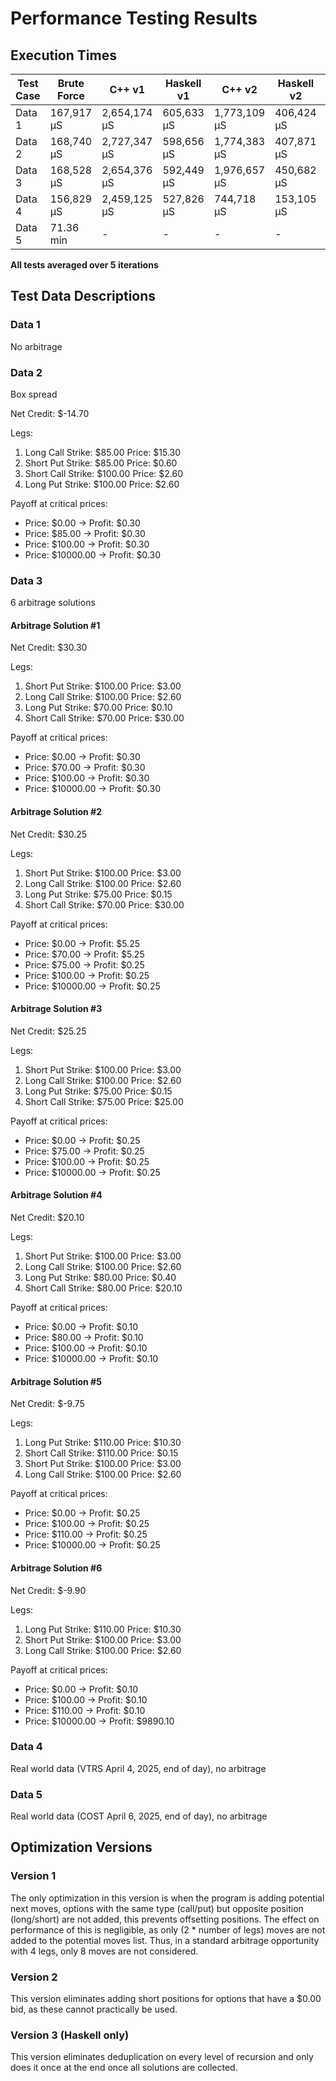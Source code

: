# Performance Testing Results

## Execution Times

| Test Case | Brute Force | C++ v1 | Haskell v1 | C++ v2 | Haskell v2 | Haskell v3 | Haskell v4 |
|-----------|-------------|--------|------------|--------|------------|------------|------------|
| Data 1    | 167,917 µS  | 2,654,174 µS | 605,633 µS | 1,773,109 µS | 406,424 µS | 401,027 µS | 146,726 µS |
| Data 2    | 168,740 µS  | 2,727,347 µS | 598,656 µS | 1,774,383 µS | 407,871 µS | 400,135 µS | 141,989 µS |
| Data 3    | 168,528 µS  | 2,654,376 µS | 592,449 µS | 1,976,657 µS | 450,682 µS | 447,874 µS | 156,945 µS |
| Data 4    | 156,829 µS  | 2,459,125 µS | 527,826 µS | 744,718 µS   | 153,105 µS | 149,414 µS | 67,348 µS  |
| Data 5    | 71.36 min   | -            | -          | -            | -          | -          | -          |

**All tests averaged over 5 iterations**

## Test Data Descriptions

### Data 1
No arbitrage

### Data 2
Box spread

Net Credit: $-14.70

Legs:
1. Long Call Strike: $85.00 Price: $15.30
2. Short Put Strike: $85.00 Price: $0.60
3. Short Call Strike: $100.00 Price: $2.60
4. Long Put Strike: $100.00 Price: $2.60

Payoff at critical prices:
- Price: $0.00 -> Profit: $0.30
- Price: $85.00 -> Profit: $0.30
- Price: $100.00 -> Profit: $0.30
- Price: $10000.00 -> Profit: $0.30

### Data 3
6 arbitrage solutions

#### Arbitrage Solution #1

Net Credit: $30.30

Legs:
1. Short Put Strike: $100.00 Price: $3.00
2. Long Call Strike: $100.00 Price: $2.60
3. Long Put Strike: $70.00 Price: $0.10
4. Short Call Strike: $70.00 Price: $30.00

Payoff at critical prices:
- Price: $0.00 -> Profit: $0.30
- Price: $70.00 -> Profit: $0.30
- Price: $100.00 -> Profit: $0.30
- Price: $10000.00 -> Profit: $0.30

#### Arbitrage Solution #2

Net Credit: $30.25

Legs:
1. Short Put Strike: $100.00 Price: $3.00
2. Long Call Strike: $100.00 Price: $2.60
3. Long Put Strike: $75.00 Price: $0.15
4. Short Call Strike: $70.00 Price: $30.00

Payoff at critical prices:
- Price: $0.00 -> Profit: $5.25
- Price: $70.00 -> Profit: $5.25
- Price: $75.00 -> Profit: $0.25
- Price: $100.00 -> Profit: $0.25
- Price: $10000.00 -> Profit: $0.25

#### Arbitrage Solution #3

Net Credit: $25.25

Legs:
1. Short Put Strike: $100.00 Price: $3.00
2. Long Call Strike: $100.00 Price: $2.60
3. Long Put Strike: $75.00 Price: $0.15
4. Short Call Strike: $75.00 Price: $25.00

Payoff at critical prices:
- Price: $0.00 -> Profit: $0.25
- Price: $75.00 -> Profit: $0.25
- Price: $100.00 -> Profit: $0.25
- Price: $10000.00 -> Profit: $0.25

#### Arbitrage Solution #4

Net Credit: $20.10

Legs:
1. Short Put Strike: $100.00 Price: $3.00
2. Long Call Strike: $100.00 Price: $2.60
3. Long Put Strike: $80.00 Price: $0.40
4. Short Call Strike: $80.00 Price: $20.10

Payoff at critical prices:
- Price: $0.00 -> Profit: $0.10
- Price: $80.00 -> Profit: $0.10
- Price: $100.00 -> Profit: $0.10
- Price: $10000.00 -> Profit: $0.10

#### Arbitrage Solution #5

Net Credit: $-9.75

Legs:
1. Long Put Strike: $110.00 Price: $10.30
2. Short Call Strike: $110.00 Price: $0.15
3. Short Put Strike: $100.00 Price: $3.00
4. Long Call Strike: $100.00 Price: $2.60

Payoff at critical prices:
- Price: $0.00 -> Profit: $0.25
- Price: $100.00 -> Profit: $0.25
- Price: $110.00 -> Profit: $0.25
- Price: $10000.00 -> Profit: $0.25

#### Arbitrage Solution #6

Net Credit: $-9.90

Legs:
1. Long Put Strike: $110.00 Price: $10.30
2. Short Put Strike: $100.00 Price: $3.00
3. Long Call Strike: $100.00 Price: $2.60

Payoff at critical prices:
- Price: $0.00 -> Profit: $0.10
- Price: $100.00 -> Profit: $0.10
- Price: $110.00 -> Profit: $0.10
- Price: $10000.00 -> Profit: $9890.10

### Data 4
Real world data (VTRS April 4, 2025, end of day), no arbitrage

### Data 5
Real world data (COST April 6, 2025, end of day), no arbitrage

## Optimization Versions

### Version 1
The only optimization in this version is when the program is adding potential next moves, options with the same type (call/put) but opposite position (long/short) are not added, this prevents offsetting positions. The effect on performance of this is negligible, as only (2 * number of legs) moves are not added to the potential moves list. Thus, in a standard arbitrage opportunity with 4 legs, only 8 moves are not considered.

### Version 2
This version eliminates adding short positions for options that have a $0.00 bid, as these cannot practically be used.

### Version 3 (Haskell only)
This version eliminates deduplication on every level of recursion and only does it once at the end once all solutions are collected.
